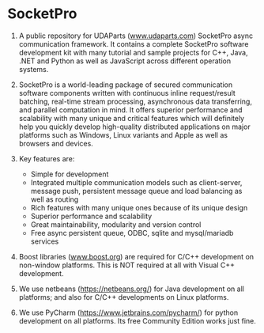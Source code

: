 # SocketPro

1.  A public repository for UDAParts (www.udaparts.com) SocketPro async communication framework. It contains a complete SocketPro software development kit with many tutorial and sample projects for C++, Java, .NET and Python as well as JavaScript across different operation systems.

2.  SocketPro is a world-leading package of secured communication software components written with continuous inline request/result batching, real-time stream processing, asynchronous data transferring, and parallel computation in mind. It offers superior performance and scalability with many unique and critical features which will definitely help you quickly develop high-quality distributed applications on major platforms such as Windows, Linux variants and Apple as well as browsers and devices.

3.  Key features are:
    - Simple for development
    - Integrated multiple communication models such as client-server, message push, persistent message queue and load balancing as well as routing
    - Rich features with many unique ones because of its unique design
    - Superior performance and scalability
    - Great maintainability, modularity and version control
    - Free async persistent queue, ODBC, sqlite and mysql/mariadb services

4.	Boost libraries (www.boost.org) are required for C/C++ development on non-window platforms. This is NOT required at all with Visual C++ development.

5.	We use netbeans (https://netbeans.org/) for Java development on all platforms; and also for C/C++ developments on Linux platforms.

6.	We use PyCharm (https://www.jetbrains.com/pycharm/) for python development on all platforms. Its free Community Edition works just fine.